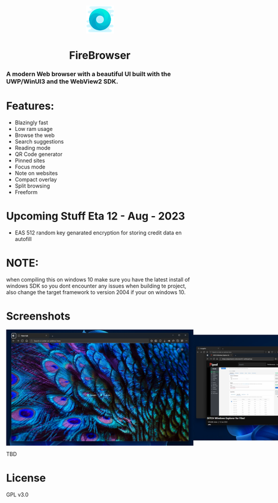 <div align="center">
  <img src="src/FireBrowser/Assets/logo.png" height="75" width="75" />
  <h1>FireBrowser</h1>
</div>

### A modern Web browser with a beautiful UI built with the UWP/WinUI3 and the WebView2 SDK.

# Features:
- Blazingly fast
- Low ram usage
- Browse the web
- Search suggestions
- Reading mode
- QR Code generator
- Pinned sites
- Focus mode
- Note on websites
- Compact overlay
- Split browsing
- Freeform

# Upcoming Stuff Eta 12 - Aug - 2023
- EAS 512 random key genarated encryption for storing credit data en autofill

# NOTE:
when compiling this on windows 10 make sure you have the latest install of windows SDK so you dont encounter any issues when building te project, also change the target framework to version 2004 if your on windows 10.

# Screenshots

<div style="display: flex; align-items: center;">
   <img src="src/FireBrowser/Assets/HomePage.png" />
   <img src="src/FireBrowser/Assets/Webpage.png" />
   <img src="src/FireBrowser/Assets/settings.png" />
</div>

TBD

# License
GPL v3.0
